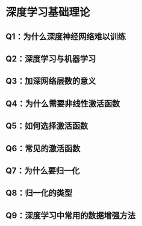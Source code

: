 # 深度学习基础理论
## Q1：为什么深度神经网络难以训练

## Q2：深度学习与机器学习

## Q3：加深网络层数的意义

## Q4：为什么需要非线性激活函数

## Q5：如何选择激活函数

## Q6：常见的激活函数

## Q7：为什么要归一化

## Q8：归一化的类型

## Q9：深度学习中常用的数据增强方法
